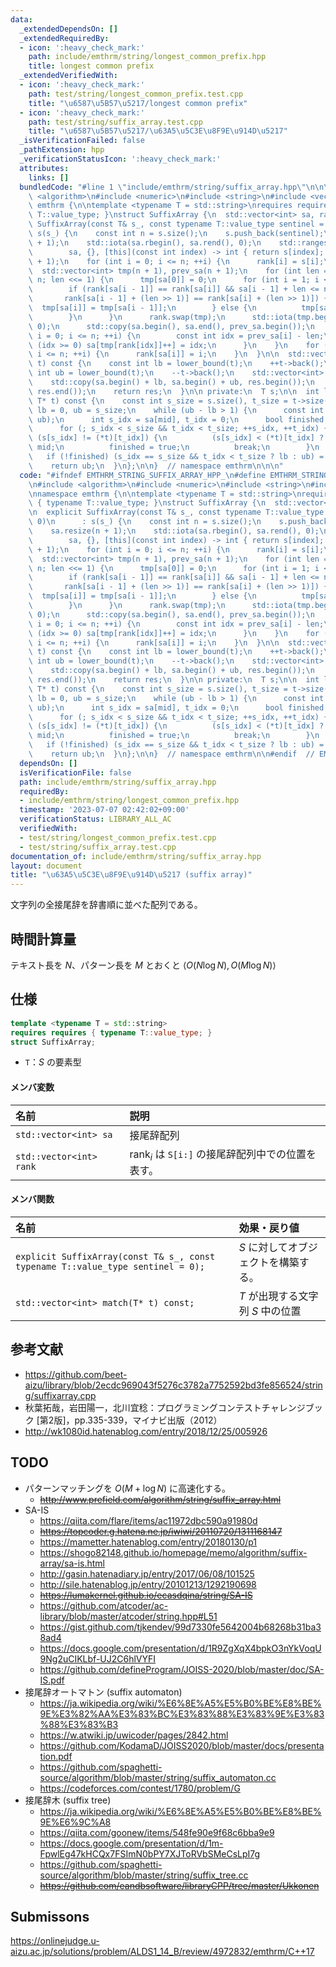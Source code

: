 ```yaml
---
data:
  _extendedDependsOn: []
  _extendedRequiredBy:
  - icon: ':heavy_check_mark:'
    path: include/emthrm/string/longest_common_prefix.hpp
    title: longest common prefix
  _extendedVerifiedWith:
  - icon: ':heavy_check_mark:'
    path: test/string/longest_common_prefix.test.cpp
    title: "\u6587\u5B57\u5217/longest common prefix"
  - icon: ':heavy_check_mark:'
    path: test/string/suffix_array.test.cpp
    title: "\u6587\u5B57\u5217/\u63A5\u5C3E\u8F9E\u914D\u5217"
  _isVerificationFailed: false
  _pathExtension: hpp
  _verificationStatusIcon: ':heavy_check_mark:'
  attributes:
    links: []
  bundledCode: "#line 1 \"include/emthrm/string/suffix_array.hpp\"\n\n\n\n#include\
    \ <algorithm>\n#include <numeric>\n#include <string>\n#include <vector>\n\nnamespace\
    \ emthrm {\n\ntemplate <typename T = std::string>\nrequires requires { typename\
    \ T::value_type; }\nstruct SuffixArray {\n  std::vector<int> sa, rank;\n\n  explicit\
    \ SuffixArray(const T& s_, const typename T::value_type sentinel = 0)\n      :\
    \ s(s_) {\n    const int n = s.size();\n    s.push_back(sentinel);\n    sa.resize(n\
    \ + 1);\n    std::iota(sa.rbegin(), sa.rend(), 0);\n    std::ranges::stable_sort(\n\
    \        sa, {}, [this](const int index) -> int { return s[index]; });\n    rank.resize(n\
    \ + 1);\n    for (int i = 0; i <= n; ++i) {\n      rank[i] = s[i];\n    }\n  \
    \  std::vector<int> tmp(n + 1), prev_sa(n + 1);\n    for (int len = 1; len <=\
    \ n; len <<= 1) {\n      tmp[sa[0]] = 0;\n      for (int i = 1; i <= n; ++i) {\n\
    \        if (rank[sa[i - 1]] == rank[sa[i]] && sa[i - 1] + len <= n &&\n     \
    \       rank[sa[i - 1] + (len >> 1)] == rank[sa[i] + (len >> 1)]) {\n        \
    \  tmp[sa[i]] = tmp[sa[i - 1]];\n        } else {\n          tmp[sa[i]] = i;\n\
    \        }\n      }\n      rank.swap(tmp);\n      std::iota(tmp.begin(), tmp.end(),\
    \ 0);\n      std::copy(sa.begin(), sa.end(), prev_sa.begin());\n      for (int\
    \ i = 0; i <= n; ++i) {\n        const int idx = prev_sa[i] - len;\n        if\
    \ (idx >= 0) sa[tmp[rank[idx]]++] = idx;\n      }\n    }\n    for (int i = 0;\
    \ i <= n; ++i) {\n      rank[sa[i]] = i;\n    }\n  }\n\n  std::vector<int> match(T*\
    \ t) const {\n    const int lb = lower_bound(t);\n    ++t->back();\n    const\
    \ int ub = lower_bound(t);\n    --t->back();\n    std::vector<int> res(ub - lb);\n\
    \    std::copy(sa.begin() + lb, sa.begin() + ub, res.begin());\n    std::sort(res.begin(),\
    \ res.end());\n    return res;\n  }\n\n private:\n  T s;\n\n  int lower_bound(const\
    \ T* t) const {\n    const int s_size = s.size(), t_size = t->size();\n    int\
    \ lb = 0, ub = s_size;\n    while (ub - lb > 1) {\n      const int mid = std::midpoint(lb,\
    \ ub);\n      int s_idx = sa[mid], t_idx = 0;\n      bool finished = false;\n\
    \      for (; s_idx < s_size && t_idx < t_size; ++s_idx, ++t_idx) {\n        if\
    \ (s[s_idx] != (*t)[t_idx]) {\n          (s[s_idx] < (*t)[t_idx] ? lb : ub) =\
    \ mid;\n          finished = true;\n          break;\n        }\n      }\n   \
    \   if (!finished) (s_idx == s_size && t_idx < t_size ? lb : ub) = mid;\n    }\n\
    \    return ub;\n  }\n};\n\n}  // namespace emthrm\n\n\n"
  code: "#ifndef EMTHRM_STRING_SUFFIX_ARRAY_HPP_\n#define EMTHRM_STRING_SUFFIX_ARRAY_HPP_\n\
    \n#include <algorithm>\n#include <numeric>\n#include <string>\n#include <vector>\n\
    \nnamespace emthrm {\n\ntemplate <typename T = std::string>\nrequires requires\
    \ { typename T::value_type; }\nstruct SuffixArray {\n  std::vector<int> sa, rank;\n\
    \n  explicit SuffixArray(const T& s_, const typename T::value_type sentinel =\
    \ 0)\n      : s(s_) {\n    const int n = s.size();\n    s.push_back(sentinel);\n\
    \    sa.resize(n + 1);\n    std::iota(sa.rbegin(), sa.rend(), 0);\n    std::ranges::stable_sort(\n\
    \        sa, {}, [this](const int index) -> int { return s[index]; });\n    rank.resize(n\
    \ + 1);\n    for (int i = 0; i <= n; ++i) {\n      rank[i] = s[i];\n    }\n  \
    \  std::vector<int> tmp(n + 1), prev_sa(n + 1);\n    for (int len = 1; len <=\
    \ n; len <<= 1) {\n      tmp[sa[0]] = 0;\n      for (int i = 1; i <= n; ++i) {\n\
    \        if (rank[sa[i - 1]] == rank[sa[i]] && sa[i - 1] + len <= n &&\n     \
    \       rank[sa[i - 1] + (len >> 1)] == rank[sa[i] + (len >> 1)]) {\n        \
    \  tmp[sa[i]] = tmp[sa[i - 1]];\n        } else {\n          tmp[sa[i]] = i;\n\
    \        }\n      }\n      rank.swap(tmp);\n      std::iota(tmp.begin(), tmp.end(),\
    \ 0);\n      std::copy(sa.begin(), sa.end(), prev_sa.begin());\n      for (int\
    \ i = 0; i <= n; ++i) {\n        const int idx = prev_sa[i] - len;\n        if\
    \ (idx >= 0) sa[tmp[rank[idx]]++] = idx;\n      }\n    }\n    for (int i = 0;\
    \ i <= n; ++i) {\n      rank[sa[i]] = i;\n    }\n  }\n\n  std::vector<int> match(T*\
    \ t) const {\n    const int lb = lower_bound(t);\n    ++t->back();\n    const\
    \ int ub = lower_bound(t);\n    --t->back();\n    std::vector<int> res(ub - lb);\n\
    \    std::copy(sa.begin() + lb, sa.begin() + ub, res.begin());\n    std::sort(res.begin(),\
    \ res.end());\n    return res;\n  }\n\n private:\n  T s;\n\n  int lower_bound(const\
    \ T* t) const {\n    const int s_size = s.size(), t_size = t->size();\n    int\
    \ lb = 0, ub = s_size;\n    while (ub - lb > 1) {\n      const int mid = std::midpoint(lb,\
    \ ub);\n      int s_idx = sa[mid], t_idx = 0;\n      bool finished = false;\n\
    \      for (; s_idx < s_size && t_idx < t_size; ++s_idx, ++t_idx) {\n        if\
    \ (s[s_idx] != (*t)[t_idx]) {\n          (s[s_idx] < (*t)[t_idx] ? lb : ub) =\
    \ mid;\n          finished = true;\n          break;\n        }\n      }\n   \
    \   if (!finished) (s_idx == s_size && t_idx < t_size ? lb : ub) = mid;\n    }\n\
    \    return ub;\n  }\n};\n\n}  // namespace emthrm\n\n#endif  // EMTHRM_STRING_SUFFIX_ARRAY_HPP_\n"
  dependsOn: []
  isVerificationFile: false
  path: include/emthrm/string/suffix_array.hpp
  requiredBy:
  - include/emthrm/string/longest_common_prefix.hpp
  timestamp: '2023-07-07 02:42:02+09:00'
  verificationStatus: LIBRARY_ALL_AC
  verifiedWith:
  - test/string/longest_common_prefix.test.cpp
  - test/string/suffix_array.test.cpp
documentation_of: include/emthrm/string/suffix_array.hpp
layout: document
title: "\u63A5\u5C3E\u8F9E\u914D\u5217 (suffix array)"
---
```


文字列の全接尾辞を辞書順に並べた配列である。


## 時間計算量

テキスト長を $N$、パターン長を $M$ とおくと $\langle O(N\log{N}), O(M\log{N}) \rangle$


## 仕様

```cpp
template <typename T = std::string>
requires requires { typename T::value_type; }
struct SuffixArray;
```

- `T`：$S$ の要素型

#### メンバ変数

|名前|説明|
|:--|:--|
|`std::vector<int> sa`|接尾辞配列|
|`std::vector<int> rank`|$\mathrm{rank}_i$ は `S[i:]` の接尾辞配列中での位置を表す。|

#### メンバ関数

|名前|効果・戻り値|
|:--|:--|
|`explicit SuffixArray(const T& s_, const typename T::value_type sentinel = 0);`|$S$ に対してオブジェクトを構築する。|
|`std::vector<int> match(T* t) const;`|$T$ が出現する文字列 $S$ 中の位置|


## 参考文献

- https://github.com/beet-aizu/library/blob/2ecdc969043f5276c3782a7752592bd3fe856524/string/suffixarray.cpp
- 秋葉拓哉，岩田陽一，北川宜稔：プログラミングコンテストチャレンジブック \[第2版\]，pp.335-339，マイナビ出版（2012）
- http://wk1080id.hatenablog.com/entry/2018/12/25/005926


## TODO

- パターンマッチングを $O(M + \log{N})$ に高速化する。
  - ~~http://www.prefield.com/algorithm/string/suffix_array.html~~
- SA-IS
  - https://qiita.com/flare/items/ac11972dbc590a91980d
  - ~~https://topcoder.g.hatena.ne.jp/iwiwi/20110720/1311168147~~
  - https://mametter.hatenablog.com/entry/20180130/p1
  - https://shogo82148.github.io/homepage/memo/algorithm/suffix-array/sa-is.html
  - http://gasin.hatenadiary.jp/entry/2017/06/08/101525
  - http://sile.hatenablog.jp/entry/20101213/1292190698
  - ~~https://lumakernel.github.io/ecasdqina/string/SA-IS~~
  - https://github.com/atcoder/ac-library/blob/master/atcoder/string.hpp#L51
  - https://gist.github.com/tjkendev/99d7330fe5642004b68268b31ba38ad4
  - https://docs.google.com/presentation/d/1R9ZgXqX4bpkO3nYkVoqU9Ng2uCIKLbf-UJ2C6hlVYFI
  - https://github.com/defineProgram/JOISS-2020/blob/master/doc/SA-IS.pdf
- 接尾辞オートマトン (suffix automaton)
  - https://ja.wikipedia.org/wiki/%E6%8E%A5%E5%B0%BE%E8%BE%9E%E3%82%AA%E3%83%BC%E3%83%88%E3%83%9E%E3%83%88%E3%83%B3
  - https://w.atwiki.jp/uwicoder/pages/2842.html
  - https://github.com/KodamaD/JOISS2020/blob/master/docs/presentation.pdf
  - https://github.com/spaghetti-source/algorithm/blob/master/string/suffix_automaton.cc
  - https://codeforces.com/contest/1780/problem/G
- 接尾辞木 (suffix tree)
  - https://ja.wikipedia.org/wiki/%E6%8E%A5%E5%B0%BE%E8%BE%9E%E6%9C%A8
  - https://qiita.com/goonew/items/548fe90e9f68c6bba9e9
  - https://docs.google.com/presentation/d/1m-FpwlEg47kHCQx7FSImN0bPY7XJToRVbSMeCsLpI7g
  - https://github.com/spaghetti-source/algorithm/blob/master/string/suffix_tree.cc
  - ~~https://github.com/eandbsoftware/libraryCPP/tree/master/Ukkonen~~


## Submissons

https://onlinejudge.u-aizu.ac.jp/solutions/problem/ALDS1_14_B/review/4972832/emthrm/C++17
